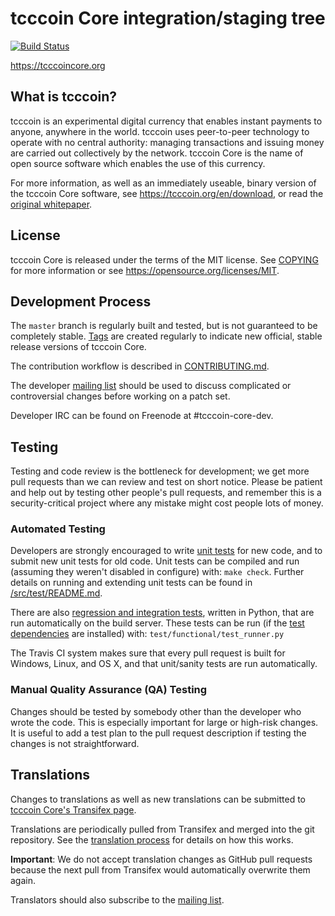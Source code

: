tcccoin Core integration/staging tree
=====================================

[![Build Status](https://travis-ci.org/tcccoin/tcccoin.svg?branch=master)](https://travis-ci.org/tcccoin/tcccoin)

https://tcccoincore.org

What is tcccoin?
----------------

tcccoin is an experimental digital currency that enables instant payments to
anyone, anywhere in the world. tcccoin uses peer-to-peer technology to operate
with no central authority: managing transactions and issuing money are carried
out collectively by the network. tcccoin Core is the name of open source
software which enables the use of this currency.

For more information, as well as an immediately useable, binary version of
the tcccoin Core software, see https://tcccoin.org/en/download, or read the
[original whitepaper](https://tcccoincore.org/tcccoin.pdf).

License
-------

tcccoin Core is released under the terms of the MIT license. See [COPYING](COPYING) for more
information or see https://opensource.org/licenses/MIT.

Development Process
-------------------

The `master` branch is regularly built and tested, but is not guaranteed to be
completely stable. [Tags](https://github.com/tcccoin/tcccoin/tags) are created
regularly to indicate new official, stable release versions of tcccoin Core.

The contribution workflow is described in [CONTRIBUTING.md](CONTRIBUTING.md).

The developer [mailing list](https://lists.linuxfoundation.org/mailman/listinfo/tcccoin-dev)
should be used to discuss complicated or controversial changes before working
on a patch set.

Developer IRC can be found on Freenode at #tcccoin-core-dev.

Testing
-------

Testing and code review is the bottleneck for development; we get more pull
requests than we can review and test on short notice. Please be patient and help out by testing
other people's pull requests, and remember this is a security-critical project where any mistake might cost people
lots of money.

### Automated Testing

Developers are strongly encouraged to write [unit tests](src/test/README.md) for new code, and to
submit new unit tests for old code. Unit tests can be compiled and run
(assuming they weren't disabled in configure) with: `make check`. Further details on running
and extending unit tests can be found in [/src/test/README.md](/src/test/README.md).

There are also [regression and integration tests](/test), written
in Python, that are run automatically on the build server.
These tests can be run (if the [test dependencies](/test) are installed) with: `test/functional/test_runner.py`

The Travis CI system makes sure that every pull request is built for Windows, Linux, and OS X, and that unit/sanity tests are run automatically.

### Manual Quality Assurance (QA) Testing

Changes should be tested by somebody other than the developer who wrote the
code. This is especially important for large or high-risk changes. It is useful
to add a test plan to the pull request description if testing the changes is
not straightforward.

Translations
------------

Changes to translations as well as new translations can be submitted to
[tcccoin Core's Transifex page](https://www.transifex.com/projects/p/tcccoin/).

Translations are periodically pulled from Transifex and merged into the git repository. See the
[translation process](doc/translation_process.md) for details on how this works.

**Important**: We do not accept translation changes as GitHub pull requests because the next
pull from Transifex would automatically overwrite them again.

Translators should also subscribe to the [mailing list](https://groups.google.com/forum/#!forum/tcccoin-translators).
